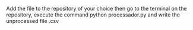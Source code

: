 Add the file to the repository of your choice then go to the terminal on the repository, execute the command python processador.py and write the unprocessed file .csv
